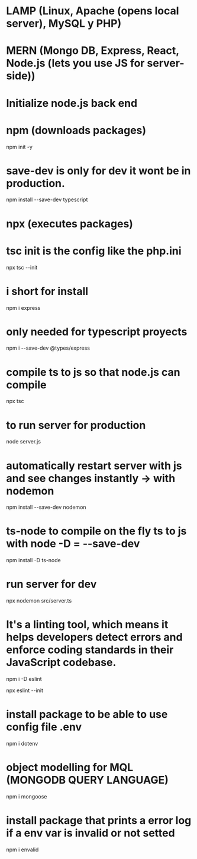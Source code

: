 # LAMP (Linux, Apache (opens local server), MySQL y PHP)
# MERN (Mongo DB, Express, React, Node.js (lets you use JS for server-side))
# Initialize node.js back end


# npm (downloads packages) 
npm init -y 
# save-dev is only for dev it wont be in production.
npm install --save-dev typescript
# npx (executes packages)
# tsc init is the config like the php.ini  
npx tsc --init
# i short for install
npm i express
# only needed for typescript proyects
npm i --save-dev @types/express

# compile ts to js so that node.js can compile 
npx tsc
# to run server for production
node server.js

# automatically restart server with  js  and see changes instantly -> with nodemon
npm install --save-dev nodemon
# ts-node to compile on the fly ts to js with node -D = --save-dev
npm install -D ts-node
# run server for dev
npx nodemon src/server.ts
# It's a linting tool, which means it helps developers detect errors and enforce coding standards in their JavaScript codebase.
npm i -D eslint

npx eslint --init
# install package to be able to use config file .env
npm i dotenv
# object modelling for MQL (MONGODB QUERY LANGUAGE)
npm i mongoose
# install package that prints a error log if a env var is invalid or not setted
npm i envalid